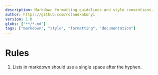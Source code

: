 ```yaml
---
description: Markdown formatting guidelines and style conventions.
author: https://github.com/rolandkakonyi
version: 1.0
globs: ["**/*.md"]
tags: ["markdown", "style", "formatting", "documentation"]
---
```


# Rules

1. Lists in markdown should use a single space after the hyphen.
